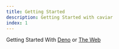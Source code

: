 ```yaml
---
title: Getting Started
description: Getting Started with caviar
index: 1
---
```


Getting Started With [Deno](/getting-started/deno) or [The Web](/getting-started/web)
